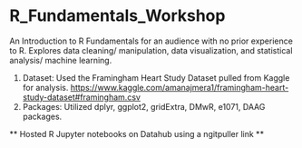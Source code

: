# R_Fundamentals_Workshop

An Introduction to R Fundamentals for an audience with no prior experience to R. Explores data cleaning/ manipulation, data visualization, and statistical analysis/ machine learning. 

1. Dataset: Used the Framingham Heart Study Dataset pulled from Kaggle for analysis. https://www.kaggle.com/amanajmera1/framingham-heart-study-dataset#framingham.csv
2. Packages: Utilized dplyr, ggplot2, gridExtra, DMwR, e1071, DAAG packages.

** Hosted R Jupyter notebooks on Datahub using a ngitpuller link **
